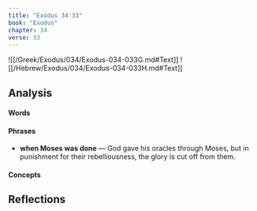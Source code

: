 ```yaml
---
title: "Exodus 34:33"
book: "Exodus"
chapter: 34
verse: 33
---
```

![[/Greek/Exodus/034/Exodus-034-033G.md#Text]]
![[/Hebrew/Exodus/034/Exodus-034-033H.md#Text]]

## Analysis

#### Words

#### Phrases
- **when Moses was done** — God gave his oracles through Moses, but in punishment for their rebelliousness, the glory is cut off from them.

#### Concepts

## Reflections
